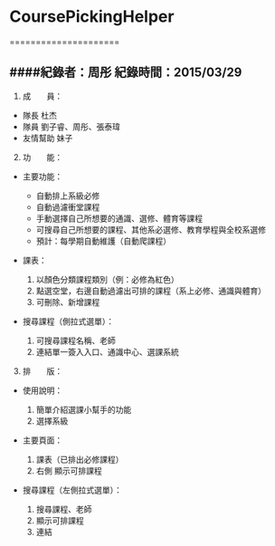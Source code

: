 # CoursePickingHelper
=====================

####紀錄者：周彤 紀錄時間：2015/03/29
---------------------

1. 成　　員：
  * 隊長 杜杰
  * 隊員 劉子睿、周彤、張泰瑋
  * 友情幫助 妹子

2. 功　　能：
  * 主要功能：
    * 自動排上系級必修
    * 自動過濾衝堂課程
    * 手動選擇自己所想要的通識、選修、體育等課程
    * 可搜尋自己所想要的課程、其他系必選修、教育學程與全校系選修
    * 預計：每學期自動維護（自動爬課程）
 
  * 課表：
    1. 以顏色分類課程類別（例：必修為紅色）
    2. 點選空堂，右邊自動過濾出可排的課程（系上必修、通識與體育）
    3. 可刪除、新增課程
 
  * 搜尋課程（側拉式選單）：
    1. 可搜尋課程名稱、老師
    2. 連結單一簽入入口、通識中心、選課系統

3. 排　　版：
  * 使用說明：
    1. 簡單介紹選課小幫手的功能
    2. 選擇系級
 
  * 主要頁面：
    1. 課表（已排出必修課程）
    2. 右側 顯示可排課程
 
  * 搜尋課程（左側拉式選單）：
    1. 搜尋課程、老師
    2. 顯示可排課程
    3. 連結
